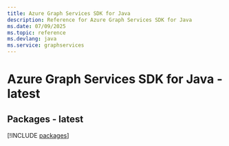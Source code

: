 ```yaml
---
title: Azure Graph Services SDK for Java
description: Reference for Azure Graph Services SDK for Java
ms.date: 07/09/2025
ms.topic: reference
ms.devlang: java
ms.service: graphservices
---
```

# Azure Graph Services SDK for Java - latest
## Packages - latest
[!INCLUDE [packages](graph-services-index.md)]